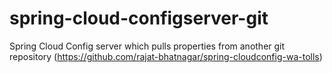 # spring-cloud-configserver-git
Spring Cloud Config server which pulls properties from another git repository (https://github.com/rajat-bhatnagar/spring-cloudconfig-wa-tolls)
